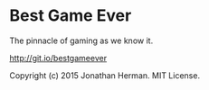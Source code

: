 # Best Game Ever

The pinnacle of gaming as we know it.

<http://git.io/bestgameever>

Copyright (c) 2015 Jonathan Herman. MIT License.
